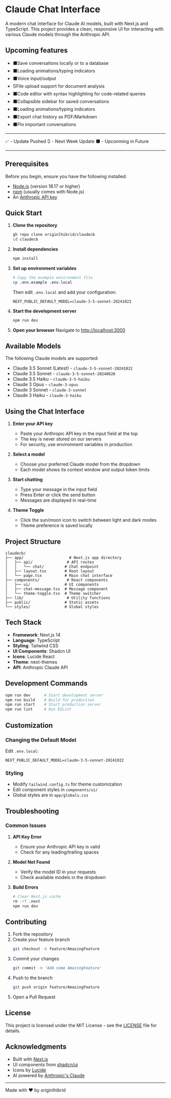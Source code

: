 # Claude Chat Interface

A modern chat interface for Claude AI models, built with Next.js and TypeScript. This project provides a clean, responsive UI for interacting with various Claude models through the Anthropic API.

## Upcoming features
- ⬛Save conversations locally or to a database
- ⬛Loading animations/typing indicators
- ⬛Voice input/output
- 🔃File upload support for document analysis
- ⬛Code editor with syntax highlighting for code-related queries
- ⬛Collapsible sidebar for saved conversations
- ⬛Loading animations/typing indicators
- ⬛Export chat history as PDF/Markdown
- ⬛Pin important conversations

-----
✅ - Update Pushed 
🔃 - Next Week Update
⬛ - Upconming in Future 

_____________________________________________________________________________________________________________________________________________________

## Prerequisites

Before you begin, ensure you have the following installed:
- [Node.js](https://nodejs.org/) (version 18.17 or higher)
- [npm](https://www.npmjs.com/) (usually comes with Node.js)
- An [Anthropic API key](https://console.anthropic.com/)

## Quick Start

1. **Clone the repository**
   ```bash
   gh repo clone originlhibrid/claudecb
   cd claudecb
   ```

2. **Install dependencies**
   ```bash
   npm install
   ```

3. **Set up environment variables**
   ```bash
   # Copy the example environment file
   cp .env.example .env.local
   ```
   Then edit `.env.local` and add your configuration:
   ```env
   NEXT_PUBLIC_DEFAULT_MODEL=claude-3-5-sonnet-20241022
   ```

4. **Start the development server**
   ```bash
   npm run dev
   ```

5. **Open your browser**
   Navigate to [http://localhost:3000](http://localhost:3000)

## Available Models

The following Claude models are supported:
- Claude 3.5 Sonnet (Latest) - `claude-3-5-sonnet-20241022`
- Claude 3.5 Sonnet - `claude-3-5-sonnet-20240620`
- Claude 3.5 Haiku - `claude-3-5-haiku`
- Claude 3 Opus - `claude-3-opus`
- Claude 3 Sonnet - `claude-3-sonnet`
- Claude 3 Haiku - `claude-3-haiku`

## Using the Chat Interface

1. **Enter your API key**
   - Paste your Anthropic API key in the input field at the top
   - The key is never stored on our servers
   - For security, use environment variables in production

2. **Select a model**
   - Choose your preferred Claude model from the dropdown
   - Each model shows its context window and output token limits

3. **Start chatting**
   - Type your message in the input field
   - Press Enter or click the send button
   - Messages are displayed in real-time

4. **Theme Toggle**
   - Click the sun/moon icon to switch between light and dark modes
   - Theme preference is saved locally

## Project Structure

```
claudecb/
├── app/                    # Next.js app directory
│   ├── api/               # API routes
│   │   └── chat/         # Chat endpoint
│   ├── layout.tsx        # Root layout
│   └── page.tsx          # Main chat interface
├── components/            # React components
│   ├── ui/               # UI components
│   ├── chat-message.tsx  # Message component
│   └── theme-toggle.tsx  # Theme switcher
├── lib/                   # Utility functions
├── public/               # Static assets
└── styles/               # Global styles
```

## Tech Stack

- **Framework**: Next.js 14
- **Language**: TypeScript
- **Styling**: Tailwind CSS
- **UI Components**: Shadcn UI
- **Icons**: Lucide React
- **Theme**: next-themes
- **API**: Anthropic Claude API

## Development Commands

```bash
npm run dev      # Start development server
npm run build    # Build for production
npm run start    # Start production server
npm run lint     # Run ESLint
```

## Customization

### Changing the Default Model
Edit `.env.local`:
```env
NEXT_PUBLIC_DEFAULT_MODEL=claude-3-5-sonnet-20241022
```

### Styling
- Modify `tailwind.config.ts` for theme customization
- Edit component styles in `components/ui/`
- Global styles are in `app/globals.css`

## Troubleshooting

### Common Issues

1. **API Key Error**
   - Ensure your Anthropic API key is valid
   - Check for any leading/trailing spaces

2. **Model Not Found**
   - Verify the model ID in your requests
   - Check available models in the dropdown

3. **Build Errors**
   ```bash
   # Clear Next.js cache
   rm -rf .next
   npm run dev
   ```

## Contributing

1. Fork the repository
2. Create your feature branch
   ```bash
   git checkout -b feature/AmazingFeature
   ```
3. Commit your changes
   ```bash
   git commit -m 'Add some AmazingFeature'
   ```
4. Push to the branch
   ```bash
   git push origin feature/AmazingFeature
   ```
5. Open a Pull Request

## License

This project is licensed under the MIT License - see the [LICENSE](LICENSE) file for details.

## Acknowledgments

- Built with [Next.js](https://nextjs.org/)
- UI components from [shadcn/ui](https://ui.shadcn.com/)
- Icons by [Lucide](https://lucide.dev/)
- AI powered by [Anthropic's Claude](https://www.anthropic.com/claude)

---

Made with ❤️ by originlhibrid
